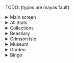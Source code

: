 TODO:
(typos are mayas fault)

<details>
<summary>Main screen</summary>

- [ ] Networth + Weight

</details>

<details>
<summary>All Stats</summary>

- [ ] Guild
- [ ] Auctions

</details>

<details>
<summary>Collections</summary>

- [ ] Minions

</details>

<details>
<summary>Beastiary</summary>

- [ ] different islands with mobs and progress bars

</details>

<details>
<summary>Crimson isle</summary>

- [ ] Kundra stats
- [ ] Dojo Stats
- [ ] Faction stats
- [ ] matriarch shit

</details>

<details>
<summary>Museum</summary>

- [ ] Value
- [ ] dontations and raririties and such
- [ ] Preview of the museum items

</details>

<details>
<summary>Garden</summary>

## Main page
- [ ] weight
- [ ] visitor stats (only total)
- [ ] exportable bs (impossible????)

## Pest page
- [ ] gear
- [ ] kills
- [ ] idk

## Desert page
- [ ] Beth quest
- [ ] rescued hiker
- [ ] trevor
- [ ] glowing mushrooms broken
- [ ] trapper animal stats

</details>

<details>
<summary>Bingo</summary>

- [ ] points
- [ ] completed goals

</details>
